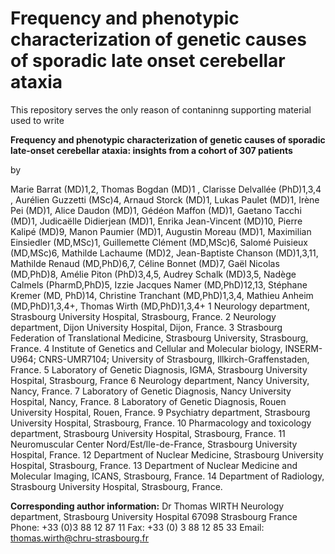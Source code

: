 # Frequency and phenotypic characterization of genetic causes of sporadic late onset cerebellar ataxia

This repository serves the only reason of contaninng supporting material used to write 

**Frequency and phenotypic characterization of genetic causes of sporadic late-onset cerebellar ataxia: insights from a cohort of 307 patients**

by 

Marie Barrat (MD)1,2, Thomas Bogdan (MD)1 , Clarisse Delvallée (PhD)1,3,4 , Aurélien Guzzetti (MSc)4, Arnaud Storck (MD)1, Lukas Paulet (MD)1, Irène Pei (MD)1, Alice Daudon (MD)1, Gédéon Maffon (MD)1, Gaetano Tacchi (MD)1, Judicaëlle Didierjean (MD)1, Enrika Jean-Vincent (MD)10, Pierre Kalipé (MD)9, Manon Paumier (MD)1, Augustin Moreau (MD)1, Maximilian Einsiedler (MD,MSc)1, Guillemette Clément (MD,MSc)6, Salomé Puisieux (MD,MSc)6, Mathilde Lachaume (MD)2, Jean-Baptiste Chanson (MD)1,3,11, Mathilde Renaud (MD,PhD)6,7, Céline Bonnet (MD)7, Gaël Nicolas (MD,PhD)8, Amélie Piton (PhD)3,4,5, Audrey Schalk (MD)3,5, Nadège Calmels (PharmD,PhD)5, Izzie Jacques Namer (MD,PhD)12,13, Stéphane Kremer (MD, PhD)14, Christine Tranchant (MD,PhD)1,3,4, Mathieu Anheim (MD,PhD)1,3,4+, Thomas Wirth (MD,PhD)1,3,4+
1 Neurology department, Strasbourg University Hospital, Strasbourg, France.
2 Neurology department, Dijon University Hospital, Dijon, France.
3 Strasbourg Federation of Translational Medicine, Strasbourg University, Strasbourg, France. 4 Institute of Genetics and Cellular and Molecular biology, INSERM-U964; CNRS-UMR7104; University of Strasbourg, Illkirch-Graffenstaden, France.
5 Laboratory of Genetic Diagnosis, IGMA, Strasbourg University Hospital, Strasbourg, France 6 Neurology department, Nancy University, Nancy, France.
7 Laboratory of Genetic Diagnosis, Nancy University Hospital, Nancy, France.
8 Laboratory of Genetic Diagnosis, Rouen University Hospital, Rouen, France.
9 Psychiatry department, Strasbourg University Hospital, Strasbourg, France.
10 Pharmacology and toxicology department, Strasbourg University Hospital, Strasbourg, France.
11 Neuromuscular Center Nord/Est/Ile-de-France, Strasbourg University Hospital, France.
12 Department of Nuclear Medicine, Strasbourg University Hospital, Strasbourg, France.
13 Department of Nuclear Medicine and Molecular Imaging, ICANS, Strasbourg, France.
14 Department of Radiology, Strasbourg University Hospital, Strasbourg, France.

**Corresponding author information:**
Dr Thomas WIRTH
Neurology department, Strasbourg University Hospital 67098 Strasbourg France
Phone: +33 (0)3 88 12 87 11 Fax: +33 (0) 3 88 12 85 33 Email: thomas.wirth@chru-strasbourg.fr
